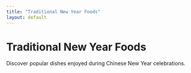 ```yaml
---
title: "Traditional New Year Foods"
layout: default
---
```


# Traditional New Year Foods

Discover popular dishes enjoyed during Chinese New Year celebrations.
